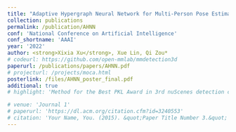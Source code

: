 ```yaml
---
title: "Adaptive Hypergraph Neural Network for Multi-Person Pose Estimation"
collection: publications
permalink: /publication/AHNN
conf: 'National Conference on Artificial Intelligence'
conf_shortname: 'AAAI'
year: '2022'
author: <strong>Xixia Xu</strong>, Xue Lin, Qi Zou*
# codeurl: https://github.com/open-mmlab/mmdetection3d
paperurl: /publications/papers/AHNN.pdf
# projecturl: /projects/moca.html
posterlink: /files/AHNN_poster_final.pdf
additional: true
# highlight: 'Method for the Best PKL Award in 3rd nuScenes detection challenge of 5th AI Driving Olympics, NeurIPS 2020'

# venue: 'Journal 1'
# paperurl: 'https://dl.acm.org/citation.cfm?id=3240553'
# citation: 'Your Name, You. (2015). &quot;Paper Title Number 3.&quot; <i>Journal 1</i>. 1(3).'
---
```

